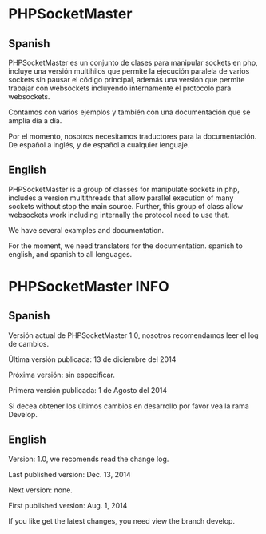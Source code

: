 PHPSocketMaster
===============

Spanish
-------

PHPSocketMaster es un conjunto de clases para manipular sockets en php, incluye una versión multihilos que permite la ejecución paralela de varios sockets sin pausar el código principal, además una versión que permite trabajar con websockets incluyendo internamente el protocolo para websockets.

Contamos con varios ejemplos y también con una documentación que se amplía día a día.

Por el momento, nosotros necesitamos traductores para la documentación. De español a inglés, y de español a cualquier lenguaje.


English
-------

PHPSocketMaster is a group of classes for manipulate sockets in php, includes a version multithreads that allow parallel execution of many sockets without stop the main source. Further, this group of class allow websockets work including internally the protocol need to use that.

We have several examples and documentation.

For the moment, we need translators for the documentation. spanish to english, and spanish to all lenguages.

PHPSocketMaster INFO
====================

Spanish
-------

Versión actual de PHPSocketMaster 1.0, nosotros recomendamos leer el log de cambios.

Última versión publicada: 13 de diciembre del 2014

Próxima versión: sin especificar.

Primera versión publicada: 1 de Agosto del 2014



Si decea obtener los últimos cambios en desarrollo por favor vea la rama Develop.

English
-------

Version: 1.0, we recomends read the change log.

Last published version: Dec. 13, 2014

Next version: none.

First published version: Aug. 1, 2014 



If you like get the latest changes, you need view the branch develop.